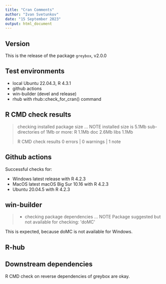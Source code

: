 ```yaml
---
title: "Cran Comments"
author: "Ivan Svetunkov"
date: "15 September 2023"
output: html_document
---
```


## Version
This is the release of the package `greybox`, v2.0.0


## Test environments
* local Ubuntu 22.04.3, R 4.3.1
* github actions
* win-builder (devel and release)
* rhub with rhub::check_for_cran() command


## R CMD check results
> checking installed package size ... NOTE
>    installed size is  5.1Mb
>    sub-directories of 1Mb or more:
>      R      1.1Mb
>      doc    2.6Mb
>      libs   1.1Mb
>
>R CMD check results
>0 errors | 0 warnings | 1 note


## Github actions
Successful checks for:

- Windows latest release with R 4.2.3
- MacOS latest macOS Big Sur 10.16 with R 4.2.3
- Ubuntu 20.04.5 with R 4.2.3


## win-builder
>* checking package dependencies ... NOTE
>Package suggested but not available for checking: 'doMC'

This is expected, because doMC is not available for Windows.


## R-hub


## Downstream dependencies
R CMD check on reverse dependencies of greybox are okay.
